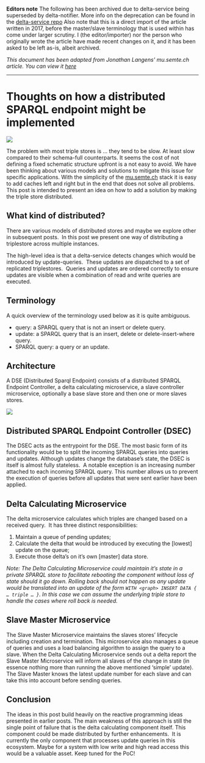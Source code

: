 **Editors note**
The following has been archived due to delta-service being superseded by delta-notifier. More info on the deprecation can be found in the [delta-service repo](https://github.com/mu-semtech/archived-mu-delta-service)
Also note that this is a direct import of the article written in 2017, before the master/slave terminology that is used within has come under larger scrutiny. I (the editor/importer) nor the person who originally wrote the article have made recent changes on it, and it has been asked to be left as-is, albeit archived.

*This document has been adapted from Jonathan Langens' mu.semte.ch article. You can view it [here](https://mu.semte.ch/2017/10/26/thoughts-on-how-a-distributed-sparql-endpoint-might-be-implemented/)*

---

# Thoughts on how a distributed SPARQL endpoint might be implemented
![](http://mu.semte.ch/wp-content/uploads/2017/10/replications.png)

The problem with most triple stores is … they tend to be slow. At least slow compared to their schema-full counterparts. It seems the cost of not defining a fixed schematic structure upfront is a not easy to avoid. We have been thinking about various models and solutions to mitigate this issue for specific applications. With the simplicity of the [mu.semte.ch](http://mu.semte.ch/) stack it is easy to add caches left and right but in the end that does not solve all problems. This post is intended to present an idea on how to add a solution by making the triple store distributed.

## What kind of distributed?
There are various models of distributed stores and maybe we explore other in subsequent posts.  In this post we present one way of distributing a triplestore across multiple instances.

The high-level idea is that a delta-service detects changes which would be introduced by update-queries.  These updates are dispatched to a set of replicated triplestores.  Queries and updates are ordered correctly to ensure updates are visible when a combination of read and write queries are executed.

## Terminology
A quick overview of the terminology used below as it is quite ambiguous.

-   query: a SPARQL query that is not an insert or delete query.
-   update: a SPARQL query that is an insert, delete or delete-insert-where query.
-   SPARQL query: a query or an update.

## Architecture
A DSE (Distributed Sparql Endpoint) consists of a distributed SPARQL Endpoint Controller, a delta calculating microservice, a slave controller microservice, optionally a base slave store and then one or more slaves stores.

![](http://mu.semte.ch/wp-content/uploads/2017/10/distributedSPARQLEndpoint-1.png)

## Distributed SPARQL Endpoint Controller (DSEC)
The DSEC acts as the entrypoint for the DSE. The most basic form of its functionality would be to split the incoming SPARQL queries into queries and updates. Although updates change the database’s state, the DSEC is itself is almost fully stateless.  A notable exception is an increasing number attached to each incoming SPARQL query. This number allows us to prevent the execution of queries before all updates that were sent earlier have been applied.

## Delta Calculating Microservice
The delta microservice calculates which triples are changed based on a received query.  It has three distinct responsibilities:

1.  Maintain a queue of pending updates;
2.  Calculate the delta that would be introduced by executing the \[lowest\] update on the queue;
3.  Execute those delta’s on it’s own \[master\] data store.

*Note: The Delta Calculating Microservice could maintain it’s state in a private SPARQL store to facilitate rebooting the component without loss of state should it go down. Rolling back should not happen as any update would be translated into an update of the form `WITH <graph> INSERT DATA { … triple … }`. In this case we can assume the underlying triple store to handle the cases where roll back is needed.*

## Slave Master Microservice
The Slave Master Microservice maintains the slaves stores’ lifecycle including creation and termination. This microservice also manages a queue of queries and uses a load balancing algorithm to assign the query to a slave. When the Delta Calculating Microservice sends out a delta report the Slave Master Microservice will inform all slaves of the change in state (in essence nothing more than running the above mentioned ‘simple’ update). The Slave Master knows the latest update number for each slave and can take this into account before sending queries.

## Conclusion
The ideas in this post build heavily on the reactive programming ideas presented in earlier posts. The main weakness of this approach is still the single point of failure that is the delta calculating component itself. This component could be made distributed by further enhancements.  It is currently the only component that processes update queries in this ecosystem. Maybe for a system with low write and high read access this would be a valuable asset. Keep tuned for the PoC!
